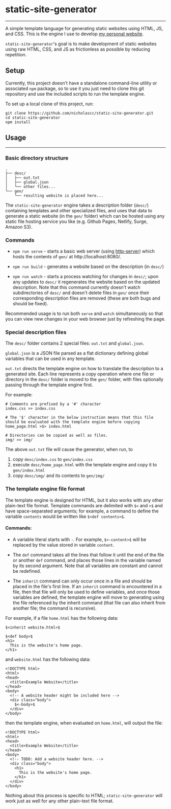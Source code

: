 
# static-site-generator

---

A simple template language for generating static websites using HTML, JS, and CSS. This is the engine I use to develop [my personal website](https://nicholascc.github.io).

`static-site-generator`'s goal is to make development of static websites using raw HTML, CSS, and JS as frictionless as possible by reducing repetition.

## Setup

Currently, this project doesn't have a standalone command-line utility or associated `npm` package, so to use it you just need to clone this git repository and use the included scripts to run the template engine.

To set up a local clone of this project, run:
```
git clone https://github.com/nicholascc/static-site-generator.git
cd static-site-generator
npm install
```

## Usage

---

### Basic directory structure

```
.
├── desc/
│   ├── out.txt
│   ├── global.json
│   └── other files...
└── gen/
    └── resulting website is placed here...
```

The `static-site-generator` engine takes a description folder (`desc/`) containing templates and other specialized files, and uses that data to generate a static website (in the `gen/` folder) which can be hosted using any static file hosting service you like (e.g. Github Pages, Netlify, Surge, Amazon S3).

### Commands

- `npm run serve` - starts a basic web server (using [http-server](https://www.npmjs.com/package/http-server)) which hosts the contents of `gen/` at http://localhost:8080/.

- `npm run build` - generates a website based on the description (in `desc/`)

- `npm run watch` - starts a process watching for changes in `desc/`; upon any updates to `desc/` it regenerates the website based on the updated description. Note that this command currently doesn't watch subdirectories of `desc/` and doesn't delete files in `gen/` once their corresponding description files are removed (these are both bugs and should be fixed).

Recommended usage is to run both `serve` and `watch` simultaneously so that you can view new changes in your web browser just by refreshing the page.

### Special description files

The `desc/` folder contains 2 special files: `out.txt` and `global.json`.

`global.json` is a JSON file parsed as a flat dictionary defining global variables that can be used in any template.

`out.txt` directs the template engine on how to translate the description to a generated site. Each line represents a copy operation where one file or directory in the `desc/` folder is moved to the `gen/` folder, with files optionally passing through the template engine first.

For example:

```
# Comments are prefixed by a '#' character
index.css >> index.css

# The '$' character in the below instruction means that this file should be evaluated with the template engine before copying
home_page.html >$> index.html

# Directories can be copied as well as files.
img/ >> img/
```

The above `out.txt` file will cause the generator, when run, to
1. copy `desc/index.css` to `gen/index.css`
2. execute `desc/home_page.html` with the template engine and copy it to `gen/index.html`
3. copy `desc/img/` and its contents to `gen/img/`

### The template engine file format

The template engine is designed for HTML, but it also works with any other plain-text file format. Template commands are delimited with `$<` and `>$` and have space-separated arguments; for example, a command to define the variable `contents` would be written like `$<def contents>$`.

#### Commands:

* A variable literal starts with `-`. For example, `$<-content>$` will be replaced by the value stored in variable `content`.

* The `def` command takes all the lines that follow it until the end of the file or another `def` command, and places those lines in the variable named by its second argument. Note that all variables are constant and cannot be redefined.

* The `inherit` command can only occur once in a file and should be placed in the file's first line. If an `inherit` command is encountered in a file, then that file will only be used to define variables, and once those variables are defined, the template engine will move to generating using the file referenced by the inherit command (that file can also inherit from another file; the command is recursive).

For example, if a file `home.html` has the following data:

```
$<inherit website.html>$

$<def body>$
<h1>
  This is the website's home page.
</h1>
```

and `website.html` has the following data:

```
<!DOCTYPE html>
<html>
<head>
  <title>Example Website</title>
</head>
<body>
  <!-- A website header might be included here -->
  <div class="body">
    $<-body>$
  </div>
</body>
```

then the template engine, when evaluated on `home.html`, will output the file:

```
<!DOCTYPE html>
<html>
<head>
  <title>Example Website</title>
</head>
<body>
  <!-- TODO: Add a website header here. -->
  <div class="body">
    <h1>
      This is the website's home page.
    </h1>
  </div>
</body>
```

Nothing about this process is specific to HTML; `static-site-generator` will work just as well for any other plain-text file format.
